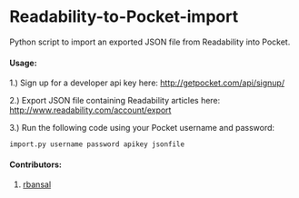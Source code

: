 # Readability-to-Pocket-import

Python script to import an exported JSON file from Readability into Pocket.

#### Usage:

1.) Sign up for a developer api key here: http://getpocket.com/api/signup/

2.) Export JSON file containing Readability articles here: http://www.readability.com/account/export

3.) Run the following code using your Pocket username and password:
 
```
import.py username password apikey jsonfile
```

#### Contributors:
1) [rbansal](https://github.com/rbansal)